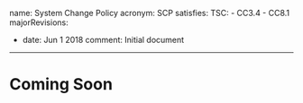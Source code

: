 name: System Change Policy
acronym: SCP
satisfies:
  TSC:
    - CC3.4
    - CC8.1
majorRevisions:
  - date: Jun 1 2018
    comment: Initial document
---


# Coming Soon